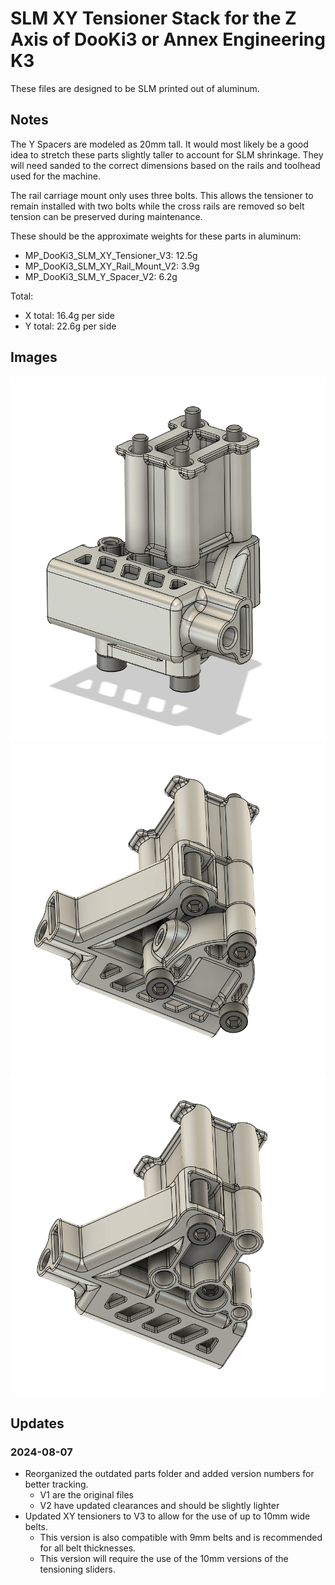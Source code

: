# SLM XY Tensioner Stack for the Z Axis of DooKi3 or Annex Engineering K3
These files are designed to be SLM printed out of aluminum.

## Notes
The Y Spacers are modeled as 20mm tall.  It would most likely be a good idea to stretch these parts slightly taller to account for SLM shrinkage.  They will need sanded to the correct dimensions based on the rails and toolhead used for the machine.

The rail carriage mount only uses three bolts.  This allows the tensioner to remain installed with two bolts while the cross rails are removed so belt tension can be preserved during maintenance. 

These should be the approximate weights for these parts in aluminum:
- MP_DooKi3_SLM_XY_Tensioner_V3: 12.5g
- MP_DooKi3_SLM_XY_Rail_Mount_V2: 3.9g
- MP_DooKi3_SLM_Y_Spacer_V2: 6.2g

Total:
- X total: 16.4g per side
- Y total: 22.6g per side

## Images
![XY_Tensioner_1](Images/XY_Tensioner_1.png)
![XY_Tensioner_2](Images/XY_Tensioner_2.png)
![XY_Tensioner_3](Images/XY_Tensioner_3.png)

## Updates
### 2024-08-07
- Reorganized the outdated parts folder and added version numbers for better tracking.
  - V1 are the original files
  - V2 have updated clearances and should be slightly lighter
- Updated XY tensioners to V3 to allow for the use of up to 10mm wide belts.
  - This version is also compatible with 9mm belts and is recommended for all belt thicknesses.
  - This version will require the use of the 10mm versions of the tensioning sliders.

